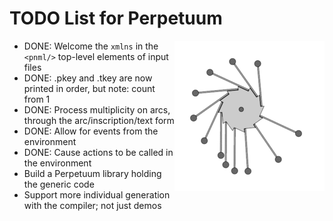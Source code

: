 # TODO List for Perpetuum

<img alt="Perpetuum Mobile" src="image/240px-PerpetuumMobile.gif" style="float: right;"/>

  * DONE: Welcome the `xmlns` in the `<pnml/>` top-level elements of input files
  * DONE: .pkey and .tkey are now printed in order, but note: count from 1
  * DONE: Process multiplicity on arcs, through the arc/inscription/text form
  * DONE: Allow for events from the environment
  * DONE: Cause actions to be called in the environment
  * Build a Perpetuum library holding the generic code
  * Support more individual generation with the compiler; not just demos
